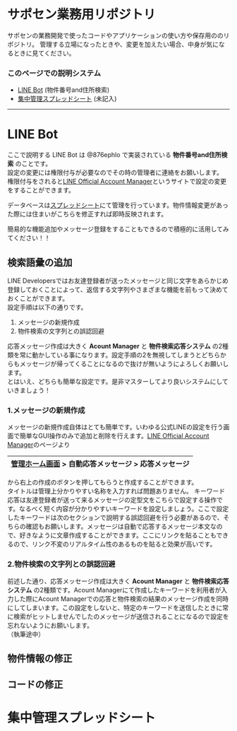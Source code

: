 # サポセン業務用リポジトリ
サポセンの業務開発で使ったコードやアプリケーションの使い方や保存用ののリポジトリ。
管理する立場になったときや、変更を加えたい場合、中身が気になるときに見てください。

### このページでの説明システム
  - [LINE Bot](https://github.com/kenshi0902/Saposen#line-bot) (物件番号and住所検索)
  - [集中管理スプレッドシート](https://github.com/kenshi0902/Saposen#%E9%9B%86%E4%B8%AD%E7%AE%A1%E7%90%86%E3%82%B9%E3%83%97%E3%83%AC%E3%83%83%E3%83%89%E3%82%B7%E3%83%BC%E3%83%88) (未記入)

---

# LINE Bot
ここで説明する LINE Bot は @876ephlo で実装されている **物件番号and住所検索** のことです。  
設定の変更には権限付与が必要なのでその時の管理者に連絡をお願いします。  
権限付与をされると[LINE Official Account Manager](https://manager.line.biz/account/@876ephlo)というサイトで設定の変更をすることができます。

データベースは[スプレッドシート](https://docs.google.com/spreadsheets/d/16Xjk58PHO5i9Stoym5e6MmHHs2TZuZN5IVxpzHE8I14/edit#gid=0)にて管理を行っています。物件情報変更があった際には住まいがこちらを修正すれば即時反映されます。  

簡易的な機能追加やメッセージ登録をすることもできるので積極的に活用してみてください！！

## 検索語彙の追加
  LINE Developersではお友達登録者が送ったメッセージと同じ文字をあらかじめ登録しておくことによって、返信する文字列やさまざまな機能を前もって決めておくことができます。  
  設定手順は以下の通りです。 

  1. メッセージの新規作成  
  1. 物件検索の文字列との誤認回避

  応答メッセージ作成は大きく **Acount Manager** と **物件検索応答システム** の2種類を常に動かしている事になります。設定手順の2を無視してしまうとどちらからもメッセージが帰ってくることになるので抜けが無いようによろしくお願いします。  
  とはいえ、どちらも簡単な設定です。是非マスターしてより良いシステムにしていきましょう！

  ### 1.メッセージの新規作成
  メッセージの新規作成自体はとても簡単です。いわゆる公式LINEの設定を行う画面で簡単なGUI操作のみで追加と削除を行えます。[LINE Official Account Manager](https://manager.line.biz/account/@876ephlo)のページより

  | [管理ホーム画面](https://developers.line.biz/console/channel/1655768736) > 自動応答メッセージ > 応答メッセージ |
  |-|  

  から右上の作成のボタンを押してもらうと作成することができます。  
  タイトルは管理上分かりやすい名称を入力すれば問題ありません。
  キーワード応答は友達登録者が送って来るメッセージの定型文をこちらで設定する操作です。なるべく短く内容が分かりやすいキーワードを設定しましょう。ここで設定したキーワードは次のセクションで説明する誤認回避を行う必要があるので、そちらの確認もお願いします。メッセージは自動で応答するメッセージ本文なので、好きなように文章作成することができます。ここにリンクを貼ることもできるので、リンク不変のリアルタイム性のあるものを貼ると効果が高いです。
  

  ### 2.物件検索の文字列との誤認回避
  前述した通り、応答メッセージ作成は大きく **Acount Manager** と **物件検索応答システム** の2種類です。Acount Managerにて作成したキーワードを利用者が入力した際にAcount Managerでの応答と物件検索の結果のメッセージ作成を同時にしてしまいます。この設定をしないと、特定のキーワードを送信したときに常に検索がヒットしませんでしたのメッセージが送信されることになるので設定を忘れないようにお願いします。  
  （執筆途中）

## 物件情報の修正
## コードの修正

# 集中管理スプレッドシート
